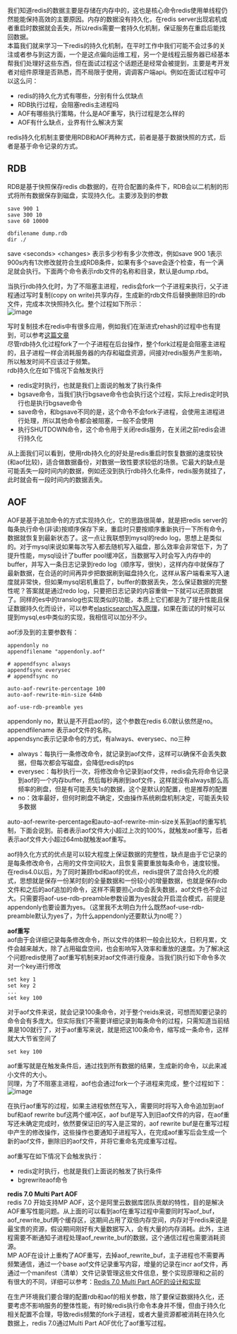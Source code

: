 我们知道redis的数据主要是存储在内存中的，这也是核心命令redis使用单线程仍然能能保持高效的主要原因。内存的数据没有持久化，在redis server出现宕机或者重启时数据就会丢失，所以redis需要一套持久化机制，保证服务在重启后能找回数据。   
本篇我们就来学习一下redis的持久化机制，在平时工作中我们可能不会过多的关注或者参与到这方面，一个是这点偏向运维工程，另一个是线程云服务器已经基本帮我们处理好这些东西，但在面试过程这个话题还是经常会被提到，主要是考开发者对组件原理是否熟悉，而不局限于使用，调调客户端api。例如在面试过程中可以这么问：   
- redis的持久化方式有哪些，分别有什么优缺点    
- RDB执行过程，会阻塞redis主进程吗      
- AOF有哪些执行策略，什么是AOF重写，执行过程是怎么样的    
- AOF有什么缺点，业界有什么解决方案    

redis持久化机制主要使用RDB和AOF两种方式，前者是基于数据快照的方式，后者是基于命令记录的方式。          

## RDB    
RDB是基于快照保存redis db数据的，在符合配置的条件下，RDB会以二机制的形式将所有数据保存到磁盘，实现持久化。主要涉及到的参数    
```
save 900 1
save 300 10
save 60 10000

dbfilename dump.rdb   
dir ./ 
```
save \<seconds> \<changes>  表示多少秒有多少次修改，例如save 900 1表示900s内有1次修改就符合生成RDB条件，如果有多个save会逐个检查，有一个满足就会执行。下面两个命令表示rdb文件的名称和目录，默认是dump.rbd。    

当执行rdb持久化时，为了不阻塞主进程，redis会fork一个子进程来执行，父子进程通过写时复制(copy on write)共享内存，生成新的rdb文件后替换删除旧的rdb文件，完成本次快照持久化。整个过程如下所示：   
![image](1)    

写时复制技术在redis中有很多应用，例如我们在渐进式rehash的过程中也有提到，可以参考[这篇文章]()   
尽管rdb持久化过程fork了一个子进程在后台操作，整个fork过程是会阻塞主进程的，且子进程一样会消耗服务器的内存和磁盘资源，间接对redis服务产生影响，所以触发时间不应该过于频繁。   
rdb持久化在如下情况下会触发执行    
- redis定时执行，也就是我们上面说的触发了执行条件    
- bgsave命令，当我们执行bgsave命令也会执行这个过程，实际上redis定时执行也是执行bgsave命令   
- save命令，和bgsave不同的是，这个命令不会fork子进程，会使用主进程进行处理，所以其他命令都会被阻塞，一般不会使用   
- 执行SHUTDOWN命令，这个命令用于关闭redis服务，在关闭之前redis会进行持久化     

从上面我们可以看到，使用rdb持久化的好处是redis重启时恢复数据的速度较快(和aof比较)，适合做数据备份，对数据一致性要求较低的场景。它最大的缺点是可能丢失一段时间内的数据，例如还没到执行rdb持久化条件，redis服务就挂了，此时就会有一段时间内的数据丢失。

## AOF    
AOF是基于追加命令的方式实现持久化，它的思路很简单，就是把redis server的每条执行命令(非读)按顺序保存下来，重启时只要按顺序重新执行一下所有命令，数据就恢复到最新状态了。这一点让我联想到mysql的redo log，思想上是类似的。对于mysql来说如果每次写入都去随机写入磁盘，那么效率会非常低下，为了提升性能，mysql设计了buffer pool缓冲区，当数据写入时会写入内存中的buffer，并写入一条日志记录到redo log（顺序写，很快），这样内存中就保存了最新数据，在合适的时间再异步把数据刷到磁盘持久化，这样从客户端看来写入速度就非常快，但如果mysql宕机重启了，buffer的数据丢失，怎么保证数据的完整性呢？答案就是通过redo log，只要把日志记录的内容重做一下就可以还原数据了。同样的es中的translog也实现类似的功能，本质上它们都是为了提升性能且保证数据持久化而设计，可以参考[elasticsearch写入原理]()，如果在面试的时候可以提到mysql,es中类似的实现，我相信可以加分不少。         

aof涉及到的主要参数有：   
```
appendonly no    
appendfilename "appendonly.aof"  

# appendfsync always
appendfsync everysec
# appendfsync no

auto-aof-rewrite-percentage 100
auto-aof-rewrite-min-size 64mb

aof-use-rdb-preamble yes
```
appendonly no，默认是不开启aof的，这个参数在redis 6.0默认依然是no。   
appendfilename 表示aof文件的名称。     
appendsync表示记录命令的方式，有always、everysec、no三种    
- always：每执行一条修改命令，就记录到aof文件，这样可以确保不会丢失数据，但每次都会写磁盘，会降低redis的tps   
- everysec：每秒执行一次，将修改命令记录到aof文件，redis会先将命令记录到aof的一个内存buffer，然后每秒再刷到aof文件，这样就没有always那么高频率的刷盘，但是有可能丢失1s的数据，这个是默认的配置，也是推荐的配置    
- no：效率最好，但何时刷盘不确定，交由操作系统刷盘机制决定，可能丢失较多数据    

auto-aof-rewrite-percentage和auto-aof-rewrite-min-size关系到aof的重写机制，下面会说到。前者表示aof文件大小超过上次的100%，就触发aof重写，后者表示aof文件大小超过64mb就触发aof重写。

aof持久化方式的优点是可以较大程度上保证数据的完整性，缺点是由于它记录的是每条修改命令，占用的文件空间较大，且恢复需要重放每条命令，速度较慢。   
在redis4.0以后，为了同时兼顾rbd和aof的优点，redis提供了混合持久化的模式，思想就是保存一份某时刻的全量数据和一份较小的增量数据，也就是保存rdb文件和之后的aof追加的命令，这样不需要担心rdb会丢失数据，aof文件也不会过大。只需要将aof-use-rdb-preamble参数设置为yes就会开启混合模式，前提是appendonly也要设置为yes。（这里我不太明白为什么既然aof-use-rdb-preamble默认为yes了，为什么appendonly还要默认为no呢？）    

**aof重写**    
aof由于会详细记录每条修改命令，所以文件的体积一般会比较大，日积月累，文件会越来越大，除了占用磁盘空间，也会影响写入效率和重放的速度。为了解决这个问题redis使用了aof重写机制来对aof文件进行瘦身。当我们执行如下命令多次对一个key进行修改
```
set key 1
set key 2
...
set key 100
```
对于aof文件来说，就会记录100条命令，对于整个reids来说，可想而知要记录的命令会有多庞大。但实际我们不需要详细记录到每条命令的过程，只需知道当前结果是100就行了，对于aof重写来说，就是把这100条命令，缩写成一条命令，这样就大大节省空间了       
```
set key 100
```

aof重写就是在触发条件后，通过找到所有数据的结果，生成新的命令，以此来减小文件的大小。   
同理，为了不阻塞主进程，aof也会通过fork一个子进程来完成，整个过程如下：   
![image](2)    

在执行aof重写的过程，如果主进程依然在写入，需要同时将写入命令追加到aof buf和aof rewrite buf这两个缓冲区，aof buf是写入到旧aof文件的内容，在aof重写还未确定完成时，依然要保证旧的写入是正常的，aof rewrite buf是在重写过程中产生的修改操作，这些操作也要通知子进程写入，在完成aof重写后会生成一个新的aof文件，删除旧的aof文件，并将它重命名完成重写过程。      

aof重写在如下情况下会触发执行：   
- redis定时执行，也就是我们上面说的触发了执行条件    
- bgrewriteaof命令    

**redis 7.0 Multi Part AOF**    
redis 7.0 开始支持MP AOF，这个是阿里云数据库团队贡献的特性，目的是解决AOF重写性能问题。从上面的可以看到aof在重写过程中需要同时写aof_buf，aof_rewrite_buf两个缓存区，这期间占用了双倍内存空间，内存对于redis来说是最宝贵的资源，假设期间刚好有大量数据写入，会有大量的内存消耗。此外，主进程需要不断通知子进程处理aof_rewrite_buf的数据，这个通信过程也需要消耗资源。    
MP AOF在设计上重构了AOF重写，去掉aof_rewrite_buf，主子进程也不需要再频繁通信，通过一个base aof文件记录重写内容，增量的记录在incr aof文件，再通过一个manifest（清单）文件记录管理这些文件信息，整个实现原理和之前的有很大的不同，详细可以参考：[Redis 7.0 Multi Part AOF的设计和实现](https://developer.aliyun.com/article/866957?share_token=938322a7-6ed9-4a81-95d0-5dd06a123929&tt_from=copy_link&utm_source=copy_link&utm_medium=toutiao_android&utm_campaign=client_share?=)    

在生产环境我们要合理的配置rdb和aof的相关参数，除了要保证数据持久化，还要考虑不影响服务的整体性能，有时候redis执行命令本身并不慢，但由于持久化相关配置不合理，导致redis频繁的fork子进程，或者大量资源都被消耗在持久化数据上，redis 7.0通过Multi Part AOF优化了aof重写过程。      














